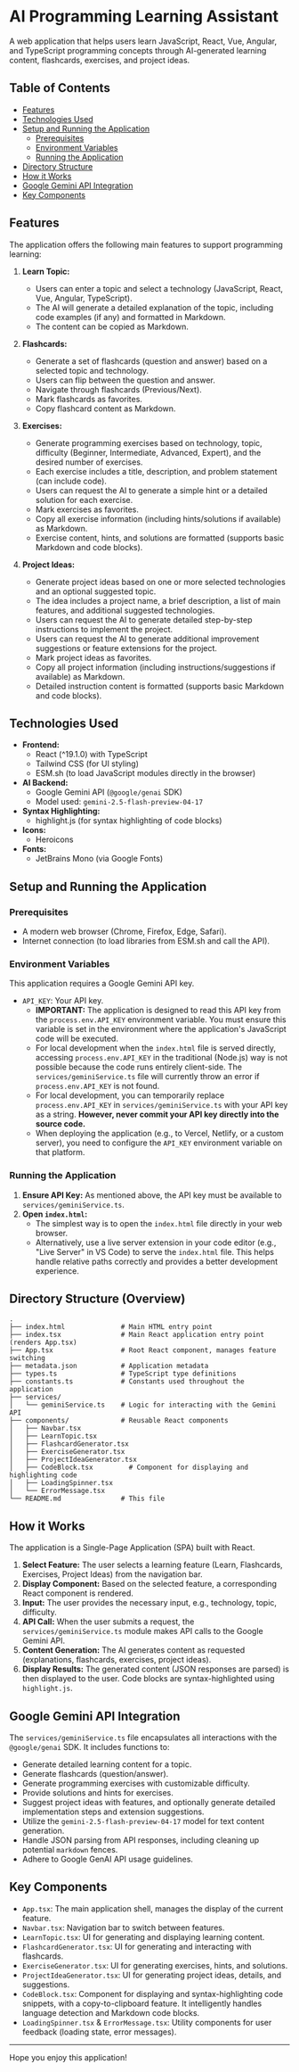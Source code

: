 # AI Programming Learning Assistant

A web application that helps users learn JavaScript, React, Vue, Angular, and TypeScript programming concepts through AI-generated learning content, flashcards, exercises, and project ideas.

## Table of Contents

- [Features](#features)
- [Technologies Used](#technologies-used)
- [Setup and Running the Application](#setup-and-running-the-application)
  - [Prerequisites](#prerequisites)
  - [Environment Variables](#environment-variables)
  - [Running the Application](#running-the-application)
- [Directory Structure](#directory-structure)
- [How it Works](#how-it-works)
- [Google Gemini API Integration](#google-gemini-api-integration)
- [Key Components](#key-components)

## Features

The application offers the following main features to support programming learning:

1.  **Learn Topic:**
    *   Users can enter a topic and select a technology (JavaScript, React, Vue, Angular, TypeScript).
    *   The AI will generate a detailed explanation of the topic, including code examples (if any) and formatted in Markdown.
    *   The content can be copied as Markdown.

2.  **Flashcards:**
    *   Generate a set of flashcards (question and answer) based on a selected topic and technology.
    *   Users can flip between the question and answer.
    *   Navigate through flashcards (Previous/Next).
    *   Mark flashcards as favorites.
    *   Copy flashcard content as Markdown.

3.  **Exercises:**
    *   Generate programming exercises based on technology, topic, difficulty (Beginner, Intermediate, Advanced, Expert), and the desired number of exercises.
    *   Each exercise includes a title, description, and problem statement (can include code).
    *   Users can request the AI to generate a simple hint or a detailed solution for each exercise.
    *   Mark exercises as favorites.
    *   Copy all exercise information (including hints/solutions if available) as Markdown.
    *   Exercise content, hints, and solutions are formatted (supports basic Markdown and code blocks).

4.  **Project Ideas:**
    *   Generate project ideas based on one or more selected technologies and an optional suggested topic.
    *   The idea includes a project name, a brief description, a list of main features, and additional suggested technologies.
    *   Users can request the AI to generate detailed step-by-step instructions to implement the project.
    *   Users can request the AI to generate additional improvement suggestions or feature extensions for the project.
    *   Mark project ideas as favorites.
    *   Copy all project information (including instructions/suggestions if available) as Markdown.
    *   Detailed instruction content is formatted (supports basic Markdown and code blocks).

## Technologies Used

*   **Frontend:**
    *   React (^19.1.0) with TypeScript
    *   Tailwind CSS (for UI styling)
    *   ESM.sh (to load JavaScript modules directly in the browser)
*   **AI Backend:**
    *   Google Gemini API (`@google/genai` SDK)
    *   Model used: `gemini-2.5-flash-preview-04-17`
*   **Syntax Highlighting:**
    *   highlight.js (for syntax highlighting of code blocks)
*   **Icons:**
    *   Heroicons
*   **Fonts:**
    *   JetBrains Mono (via Google Fonts)

## Setup and Running the Application

### Prerequisites

*   A modern web browser (Chrome, Firefox, Edge, Safari).
*   Internet connection (to load libraries from ESM.sh and call the API).

### Environment Variables

This application requires a Google Gemini API key.
*   `API_KEY`: Your API key.
    *   **IMPORTANT:** The application is designed to read this API key from the `process.env.API_KEY` environment variable. You must ensure this variable is set in the environment where the application's JavaScript code will be executed.
    *   For local development when the `index.html` file is served directly, accessing `process.env.API_KEY` in the traditional (Node.js) way is not possible because the code runs entirely client-side. The `services/geminiService.ts` file will currently throw an error if `process.env.API_KEY` is not found.
    *   For local development, you can temporarily replace `process.env.API_KEY` in `services/geminiService.ts` with your API key as a string. **However, never commit your API key directly into the source code.**
    *   When deploying the application (e.g., to Vercel, Netlify, or a custom server), you need to configure the `API_KEY` environment variable on that platform.

### Running the Application

1.  **Ensure API Key:** As mentioned above, the API key must be available to `services/geminiService.ts`.
2.  **Open `index.html`:**
    *   The simplest way is to open the `index.html` file directly in your web browser.
    *   Alternatively, use a live server extension in your code editor (e.g., "Live Server" in VS Code) to serve the `index.html` file. This helps handle relative paths correctly and provides a better development experience.

## Directory Structure (Overview)

```
.
├── index.html              # Main HTML entry point
├── index.tsx               # Main React application entry point (renders App.tsx)
├── App.tsx                 # Root React component, manages feature switching
├── metadata.json           # Application metadata
├── types.ts                # TypeScript type definitions
├── constants.ts            # Constants used throughout the application
├── services/
│   └── geminiService.ts    # Logic for interacting with the Gemini API
├── components/             # Reusable React components
│   ├── Navbar.tsx
│   ├── LearnTopic.tsx
│   ├── FlashcardGenerator.tsx
│   ├── ExerciseGenerator.tsx
│   ├── ProjectIdeaGenerator.tsx
│   ├── CodeBlock.tsx         # Component for displaying and highlighting code
│   ├── LoadingSpinner.tsx
│   └── ErrorMessage.tsx
└── README.md               # This file
```

## How it Works

The application is a Single-Page Application (SPA) built with React.

1.  **Select Feature:** The user selects a learning feature (Learn, Flashcards, Exercises, Project Ideas) from the navigation bar.
2.  **Display Component:** Based on the selected feature, a corresponding React component is rendered.
3.  **Input:** The user provides the necessary input, e.g., technology, topic, difficulty.
4.  **API Call:** When the user submits a request, the `services/geminiService.ts` module makes API calls to the Google Gemini API.
5.  **Content Generation:** The AI generates content as requested (explanations, flashcards, exercises, project ideas).
6.  **Display Results:** The generated content (JSON responses are parsed) is then displayed to the user. Code blocks are syntax-highlighted using `highlight.js`.

## Google Gemini API Integration

The `services/geminiService.ts` file encapsulates all interactions with the `@google/genai` SDK. It includes functions to:
*   Generate detailed learning content for a topic.
*   Generate flashcards (question/answer).
*   Generate programming exercises with customizable difficulty.
*   Provide solutions and hints for exercises.
*   Suggest project ideas with features, and optionally generate detailed implementation steps and extension suggestions.
*   Utilize the `gemini-2.5-flash-preview-04-17` model for text content generation.
*   Handle JSON parsing from API responses, including cleaning up potential ```markdown``` fences.
*   Adhere to Google GenAI API usage guidelines.

## Key Components

*   `App.tsx`: The main application shell, manages the display of the current feature.
*   `Navbar.tsx`: Navigation bar to switch between features.
*   `LearnTopic.tsx`: UI for generating and displaying learning content.
*   `FlashcardGenerator.tsx`: UI for generating and interacting with flashcards.
*   `ExerciseGenerator.tsx`: UI for generating exercises, hints, and solutions.
*   `ProjectIdeaGenerator.tsx`: UI for generating project ideas, details, and suggestions.
*   `CodeBlock.tsx`: Component for displaying and syntax-highlighting code snippets, with a copy-to-clipboard feature. It intelligently handles language detection and Markdown code blocks.
*   `LoadingSpinner.tsx` & `ErrorMessage.tsx`: Utility components for user feedback (loading state, error messages).

---

Hope you enjoy this application!
